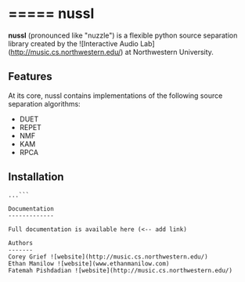 =====
nussl
=====

**nussl** (pronounced like "nuzzle") is a flexible python source separation library
created by the ![Interactive Audio Lab] (http://music.cs.northwestern.edu/) at Northwestern University.


Features
--------

At its core, nussl contains implementations of the following source separation algorithms:
* DUET
* REPET
* NMF
* KAM
* RPCA

Installation
------------
``` $ pip install nussl (this doesn't work yet)
...```

Documentation
-------------

Full documentation is available here (<-- add link)

Authors
-------
Corey Grief ![website](http://music.cs.northwestern.edu/)
Ethan Manilow ![website](www.ethanmanilow.com)
Fatemah Pishdadian ![website](http://music.cs.northwestern.edu/)